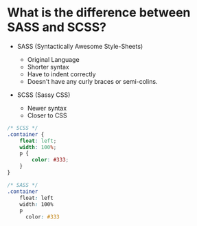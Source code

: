 # What is the difference between SASS and SCSS?

- SASS (Syntactically Awesome Style-Sheets)

  - Original Language
  - Shorter syntax
  - Have to indent correctly
  - Doesn't have any curly braces or semi-colins.

- SCSS (Sassy CSS)
  - Newer syntax
  - Closer to CSS

```CSS
/* SCSS */
.container {
    float: left;
    width: 100%;
    p {
        color: #333;
    }
}

/* SASS */
.container
    float: left
    width: 100%
    p
      color: #333
```
